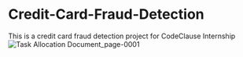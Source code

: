 # Credit-Card-Fraud-Detection
This is a credit card fraud detection project for CodeClause Internship
![Task Allocation Document_page-0001](https://user-images.githubusercontent.com/94123091/229269549-71a4dfa4-6778-4a80-b8c8-fb8d717ad123.jpg)
